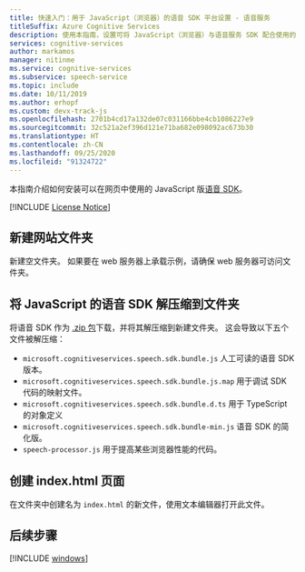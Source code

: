 ```yaml
---
title: 快速入门：用于 JavaScript（浏览器）的语音 SDK 平台设置 - 语音服务
titleSuffix: Azure Cognitive Services
description: 使用本指南，设置可将 JavaScript（浏览器）与语音服务 SDK 配合使用的平台。
services: cognitive-services
author: markamos
manager: nitinme
ms.service: cognitive-services
ms.subservice: speech-service
ms.topic: include
ms.date: 10/11/2019
ms.author: erhopf
ms.custom: devx-track-js
ms.openlocfilehash: 2701b4cd17a132de07c031166bbe4cb1086227e9
ms.sourcegitcommit: 32c521a2ef396d121e71ba682e098092ac673b30
ms.translationtype: HT
ms.contentlocale: zh-CN
ms.lasthandoff: 09/25/2020
ms.locfileid: "91324722"
---
```

本指南介绍如何安装可以在网页中使用的 JavaScript 版[语音 SDK](~/articles/cognitive-services/speech-service/speech-sdk.md)。

[!INCLUDE [License Notice](~/includes/cognitive-services-speech-service-license-notice.md)]

## <a name="create-a-new-website-folder"></a>新建网站文件夹

新建空文件夹。 如果要在 web 服务器上承载示例，请确保 web 服务器可访问文件夹。

## <a name="unpack-the-speech-sdk-for-javascript-into-that-folder"></a>将 JavaScript 的语音 SDK 解压缩到文件夹

将语音 SDK 作为 [.zip 包](https://aka.ms/csspeech/jsbrowserpackage)下载，并将其解压缩到新建文件夹。 这会导致以下五个文件被解压缩：
* `microsoft.cognitiveservices.speech.sdk.bundle.js` 人工可读的语音 SDK 版本。
* `microsoft.cognitiveservices.speech.sdk.bundle.js.map` 用于调试 SDK 代码的映射文件。
* `microsoft.cognitiveservices.speech.sdk.bundle.d.ts` 用于 TypeScript 的对象定义
* `microsoft.cognitiveservices.speech.sdk.bundle-min.js` 语音 SDK 的简化版。
* `speech-processor.js` 用于提高某些浏览器性能的代码。

## <a name="create-an-indexhtml-page"></a>创建 index.html 页面

在文件夹中创建名为 `index.html` 的新文件，使用文本编辑器打开此文件。

## <a name="next-steps"></a>后续步骤

[!INCLUDE [windows](../quickstart-list.md)]